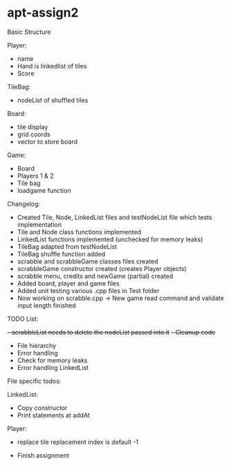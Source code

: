 # apt-assign2

Basic Structure

Player:
- name
- Hand is linkedlist of tiles
- Score

TileBag:
- nodeList of shuffled tiles

Board:
- tile display
- grid coords
- vector to store board

Game:
- Board
- Players 1 & 2
- Tile bag
- loadgame function

Changelog:
- Created Tile, Node, LinkedList files and testNodeList file which tests implementation
- Tile and Node class functions implemented
- LinkedList functions implemented (unchecked for memory leaks)
- TileBag adapted from testNodeList
- TileBag shuffle function added
- scrabble and scrabbleGame classes files created
- scrabbleGame constructor created (creates Player objects)
- scrabble menu, credits and newGame (partial) created
- Added board, player and game files
- Added unit testing various .cpp files in Test folder
- Now working on scrabble.cpp -> New game read command and validate input length finished

TODO List:

~~- scrabbleList needs to delete the nodeList passed into it~~
~~- Cleanup code~~
- File hierarchy
- Error handling
- Check for memory leaks
- Error handling LinkedList

File specific todos:

LinkedList:
- Copy constructor
- Print statements at addAt


Player:
- replace tile replacement index is default -1


- Finish assignment
